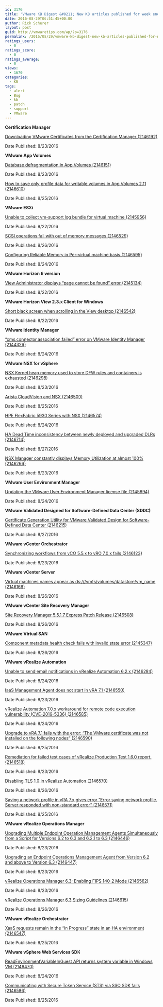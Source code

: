 ```yaml
---
id: 3176
title: 'VMware KB Digest &#8211; New KB articles published for week ending 08/27/16'
date: 2016-08-29T06:51:45+00:00
author: Rick Scherer
layout: post
guid: http://vmwaretips.com/wp/?p=3176
permalink: /2016/08/29/vmware-kb-digest-new-kb-articles-published-for-week-ending-082716/
ratings_users:
  - 0
ratings_score:
  - 0
ratings_average:
  - 0
views:
  - 1670
categories:
  - KB
tags:
  - alert
  - Bug
  - kb
  - patch
  - support
  - VMware
---
```

**Certification Manager**
  
[Downloading VMware Certificates from the Certification Manager (2146192)](http://bit.ly/2bv5OhP)
  
Date Published: 8/23/2016

**VMware App Volumes**
  
[Database defragmentation in App Volumes (2146151)](http://bit.ly/2bDgSbH)
  
Date Published: 8/23/2016
  
[How to save only profile data for writable volumes in App Volumes 2.11 (2146610)](http://bit.ly/2bv6Ev1)
  
Date Published: 8/25/2016

**VMware ESXi**
  
[Unable to collect vm-support log bundle for virtual machine (2145956)](http://bit.ly/2bDfsy1)
  
Date Published: 8/22/2016
  
[SCSI operations fail with out of memory messages (2146529)](http://bit.ly/2bv5Q9N)
  
Date Published: 8/26/2016
  
[Configuring Reliable Memory in Per-virtual machine basis (2146595)](http://bit.ly/2bDfhTr)
  
Date Published: 8/24/2016

<!--more-->

**VMware Horizon 6 version** 
  
[View Administrator displays “page cannot be found” error (2145134)](http://bit.ly/2bv6cgE)
  
Date Published: 8/22/2016

**VMware Horizon View 2.3.x Client for Windows**
  
[Short black screen when scrolling in the View desktop (2146542)](http://bit.ly/2bDgr16)
  
Date Published: 8/22/2016

**VMware Identity Manager** 
  
 [“cms.connector.association.failed” error on VMware Identity Manager (2144326)](http://bit.ly/2bv5RKT)
  
Date Published: 8/24/2016

**VMware NSX for vSphere**
  
[NSX Kernel heap memory used to store DFW rules and containers is exhausted (2146298)](http://bit.ly/2bDfiXn)
  
Date Published: 8/23/2016
  
[Arista CloudVision and NSX (2146500)](http://bit.ly/2bv6e8g)
  
Date Published: 8/25/2016
  
[HPE FlexFabric 5930 Series with NSX (2146574)](http://bit.ly/2bDghHd)
  
Date Published: 8/24/2016
  
[HA Dead Time inconsistency between newly deployed and upgraded DLRs (2146714)](http://bit.ly/2bv6Udx)
  
Date Published: 8/27/2016
  
[NSX Manager constantly displays Memory Utilization at almost 100% (2146266)](http://bit.ly/2bDfPIL)
  
Date Published: 8/23/2016

**VMware User Environment Manager**
  
[Updating the VMware User Environment Manager license file (2145894)](http://bit.ly/2bv7Puo)
  
Date Published: 8/24/2016

**VMware Validated Designed for Software-Defined Data Center (SDDC)** 
  
[Certificate Generation Utility for VMware Validated Design for Software-Defined Data Center (2146215)](http://bit.ly/2bDfndp)
  
Date Published: 8/27/2016

**VMware vCenter Orchestrator**
  
[Synchronizing workflows from vCO 5.5.x to vRO 7.0.x fails (2146123)](http://bit.ly/2bv6fJb)
  
Date Published: 8/23/2016

**VMware vCenter Server** 
  
[Virtual machines names appear as ds:///vmfs/volumes/datastore/vm_name (2146168)](http://bit.ly/2bDfDt5)
  
Date Published: 8/26/2016

**VMware vCenter Site Recovery Manager** 
  
[Site Recovery Manager 5.5.1.7 Express Patch Release (2146508)](http://bit.ly/2bv6e85)
  
Date Published: 8/26/2016

**VMware Virtual SAN** 
  
[Component metadata health check fails with invalid state error (2145347)](http://bit.ly/2bDg6eE)
  
Date Published: 8/26/2016

**VMware vRealize Automation**
  
[Unable to send email notifications in vRealize Automation 6.2.x (2146284)](http://bit.ly/2bv6YKl)
  
Date Published: 8/24/2016
  
[IaaS Management Agent does not start in vRA 7.1 (2146550)](http://bit.ly/2bDgj1J)
  
Date Published: 8/23/2016
  
[vRealize Automation 7.0.x workaround for remote code execution vulnerability (CVE-2016-5336) (2146585)](http://bit.ly/2bv72d8)
  
Date Published: 8/24/2016
  
[Upgrade to vRA 7.1 fails with the error: “The VMware certificate was not installed on the following nodes” (2146590)](http://bit.ly/2bDgbiI)
  
Date Published: 8/25/2016
  
[Remediation for failed test cases of vRealize Production Test 1.6.0 report. (2146518)](http://bit.ly/2bv600M)
  
Date Published: 8/23/2016
  
[Disabling TLS 1.0 in vRealize Automation (2146570)](http://bit.ly/2bDgeuJ)
  
Date Published: 8/26/2016
  
[Saving a network profile in vRA 7.x gives error “Error saving network profile. Server responded with non-standard error” (2146571)](http://bit.ly/2bv70SF)
  
Date Published: 8/25/2016

**VMware vRealize Operations Manager**
  
[Upgrading Multiple Endpoint Operation Management Agents Simultaneously from a Script for Versions 6.2 to 6.3 and 6.2.1 to 6.3 (2146446)](http://bit.ly/2bDfEx8)
  
Date Published: 8/23/2016
  
[Upgrading an Endpoint Operations Management Agent from Version 6.2 and above to Version 6.3 (2146447)](http://bit.ly/2bv6t2R)
  
Date Published: 8/23/2016
  
[vRealize Operations Manager 6.3: Enabling FIPS 140-2 Mode (2146562)](http://bit.ly/2bDgQAB)
  
Date Published: 8/23/2016
  
[vRealize Operations Manager 6.3 Sizing Guidelines (2146615)](http://bit.ly/2bv5YpG)
  
Date Published: 8/26/2016

**VMware vRealize Orchestrator** 
  
[XaaS requests remain in the “In Progress” state in an HA environment (2146547)](http://bit.ly/2bDfgil)
  
Date Published: 8/25/2016

**VMware vSphere Web Services SDK**
  
[ReadEnvironmentVariableInGuest API returns system variable in Windows VM (2146470)](http://bit.ly/2bv6Zhz)
  
Date Published: 8/24/2016
  
[Communicating with Secure Token Service (STS) via SSO SDK fails (2146586)](http://bit.ly/2bDgj1r)
  
Date Published: 8/25/2016